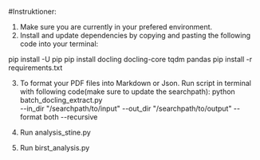 #Instruktioner:

1. Make sure you are currently in your prefered environment.
2. Install and update dependencies by copying and pasting the following code into your terminal:

pip install -U pip
pip install docling docling-core tqdm pandas
pip install -r requirements.txt


3. To format your PDF files into Markdown or Json. Run script in terminal with following code(make sure to update the searchpath):
python batch_docling_extract.py \
  --in_dir "/searchpath/to/input" 
  --out_dir "/searchpath/to/output" 
  --format both --recursive


4. Run analysis_stine.py 
5. Run birst_analysis.py


